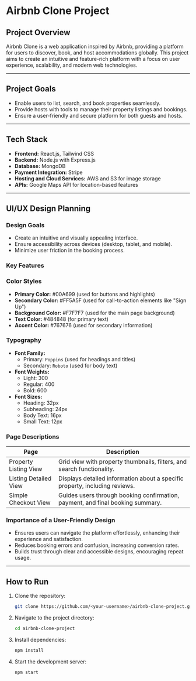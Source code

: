 # **Airbnb Clone Project**

## **Project Overview**

Airbnb Clone is a web application inspired by Airbnb, providing a platform for users to discover, book, and host accommodations globally. This project aims to create an intuitive and feature-rich platform with a focus on user experience, scalability, and modern web technologies.

---

## **Project Goals**

- Enable users to list, search, and book properties seamlessly.
- Provide hosts with tools to manage their property listings and bookings.
- Ensure a user-friendly and secure platform for both guests and hosts.

---

## **Tech Stack**

- **Frontend:** React.js, Tailwind CSS
- **Backend:** Node.js with Express.js
- **Database:** MongoDB
- **Payment Integration:** Stripe
- **Hosting and Cloud Services:** AWS and S3 for image storage
- **APIs:** Google Maps API for location-based features

---

## **UI/UX Design Planning**

### **Design Goals**

- Create an intuitive and visually appealing interface.
- Ensure accessibility across devices (desktop, tablet, and mobile).
- Minimize user friction in the booking process.

### **Key Features**

### **Color Styles**

- **Primary Color:** #00A699 (used for buttons and highlights)
- **Secondary Color:** #FF5A5F (used for call-to-action elements like "Sign Up")
- **Background Color:** #F7F7F7 (used for the main page background)
- **Text Color:** #484848 (for primary text)
- **Accent Color:** #767676 (used for secondary information)

### **Typography**

- **Font Family:**
  - Primary: `Poppins` (used for headings and titles)
  - Secondary: `Roboto` (used for body text)
- **Font Weights:**
  - Light: 300
  - Regular: 400
  - Bold: 600
- **Font Sizes:**
  - Heading: 32px
  - Subheading: 24px
  - Body Text: 16px
  - Small Text: 12px

### **Page Descriptions**

| **Page**              | **Description**                                                                |
| --------------------- | ------------------------------------------------------------------------------ |
| Property Listing View | Grid view with property thumbnails, filters, and search functionality.         |
| Listing Detailed View | Displays detailed information about a specific property, including reviews.    |
| Simple Checkout View  | Guides users through booking confirmation, payment, and final booking summary. |

### **Importance of a User-Friendly Design**

- Ensures users can navigate the platform effortlessly, enhancing their experience and satisfaction.
- Reduces booking errors and confusion, increasing conversion rates.
- Builds trust through clear and accessible designs, encouraging repeat usage.

---

## **How to Run**

1. Clone the repository:
   ```bash
   git clone https://github.com/<your-username>/airbnb-clone-project.git
   ```
2. Navigate to the project directory:
   ```bash
   cd airbnb-clone-project
   ```
3. Install dependencies:
   ```bash
   npm install
   ```
4. Start the development server:
   ```bash
   npm start
   ```
